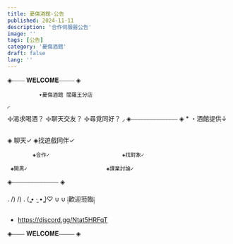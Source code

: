 ```yaml
---
title: 憂傷酒館-公告
published: 2024-11-11
description: '合作伺服器公告'
image: ''
tags: [公告]
category: '憂傷酒館'
draft: false 
lang: ''
---
```


◈⎯⎯⎯⎯ 𝐖𝐄𝐋𝐂𝐎𝐌𝐄⎯⎯⎯⎯⎯  ◈

              ▾憂傷酒館 閻羅王分店
◜  
          ࿇渴求喝酒？
                         ࿇聊天交友？
                                       ࿇尋覓同好？
                                                                         ◞
◈⎯⎯⎯⎯⎯⎯⎯⎯⎯⎯⎯⎯⎯⎯⎯  ◈
*
 ・酒館提供↓

   ◈ 聊天✓             ◈找遊戲同伴✓

            ◈合作✓                       ◈找對象✓

     ◈開黑✓                         ◈課業討論✓

◈⎯⎯⎯⎯⎯⎯⎯⎯⎯⎯⎯⎯⎯⎯⎯  ◈

.     /) /)
.  ( ̳• ·̫ • ̳)♡
     ∪ ∪
                           ༐歡迎蒞臨༐          
* https://discord.gg/Ntat5HRFqT

◈⎯⎯⎯⎯ 𝐖𝐄𝐋𝐂𝐎𝐌𝐄⎯⎯⎯⎯⎯  ◈